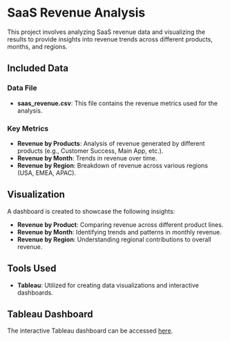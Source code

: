 # SaaS Revenue Analysis

This project involves analyzing SaaS revenue data and visualizing the results to provide insights into revenue trends across different products, months, and regions.

## Included Data

### Data File
- **saas_revenue.csv**: This file contains the revenue metrics used for the analysis.

### Key Metrics
- **Revenue by Products**: Analysis of revenue generated by different products (e.g., Customer Success, Main App, etc.).
- **Revenue by Month**: Trends in revenue over time.
- **Revenue by Region**: Breakdown of revenue across various regions (USA, EMEA, APAC).

## Visualization

A dashboard is created to showcase the following insights:
- **Revenue by Product**: Comparing revenue across different product lines.
- **Revenue by Month**: Identifying trends and patterns in monthly revenue.
- **Revenue by Region**: Understanding regional contributions to overall revenue.

## Tools Used

- **Tableau**: Utilized for creating data visualizations and interactive dashboards.

## Tableau Dashboard

The interactive Tableau dashboard can be accessed [here](https://public.tableau.com/views/DA_saas_revenue_NEW/Dashboard1?:language=en-US&:sid=&:redirect=auth&:display_count=n&:origin=viz_share_link).
